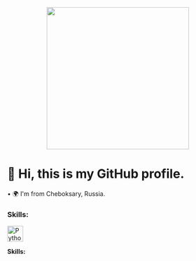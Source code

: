 <div id="header" align="center">
  <img src="https://i.giphy.com/media/v1.Y2lkPTc5MGI3NjExOTVpaWd5ZXYxbWFwMThrNXAyOTI3YnM4dDFrbXBiZWtlY3dlNTI5OSZlcD12MV9pbnRlcm5hbF9naWZfYnlfaWQmY3Q9Zw/11kEuHSQAXXiGQ/giphy.gif" width="325">
</div>

# 👋 Hi, this is my GitHub profile.
• 🌍 I'm from Cheboksary, Russia.

### Skills:
<p align="left">
<a href="https://www.python.org/" target="_blank" rel="noreferrer">
  <img src="https://raw.githubusercontent.com/danielcranney/readme-generator/main/public/icons/skills/python-colored.svg" width="36" height="36" alt="Python">
</a>

<b>Skills:</b>
